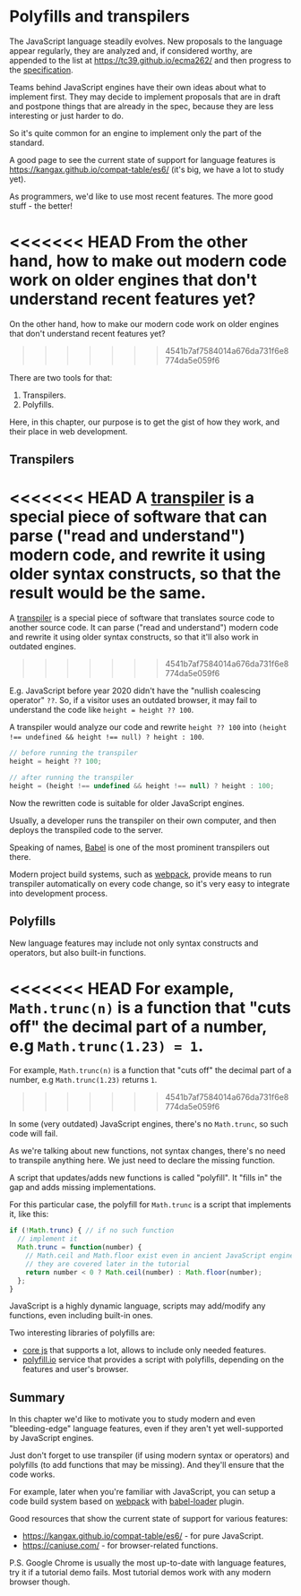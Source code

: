 
# Polyfills and transpilers

The JavaScript language steadily evolves. New proposals to the language appear regularly, they are analyzed and, if considered worthy, are appended to the list at <https://tc39.github.io/ecma262/> and then progress to the [specification](http://www.ecma-international.org/publications/standards/Ecma-262.htm).

Teams behind JavaScript engines have their own ideas about what to implement first. They may decide to implement proposals that are in draft and postpone things that are already in the spec, because they are less interesting or just harder to do.

So it's quite common for an engine to implement only the part of the standard.

A good page to see the current state of support for language features is <https://kangax.github.io/compat-table/es6/> (it's big, we have a lot to study yet).

As programmers, we'd like to use most recent features. The more good stuff - the better!

<<<<<<< HEAD
From the other hand, how to make out modern code work on older engines that don't understand recent features yet?
=======
On the other hand, how to make our modern code work on older engines that don't understand recent features yet?
>>>>>>> 4541b7af7584014a676da731f6e8774da5e059f6

There are two tools for that:

1. Transpilers.
2. Polyfills.

Here, in this chapter, our purpose is to get the gist of how they work, and their place in web development.

## Transpilers

<<<<<<< HEAD
A [transpiler](https://en.wikipedia.org/wiki/Source-to-source_compiler) is a special piece of software that can parse ("read and understand") modern code, and rewrite it using older syntax constructs, so that the result would be the same.
=======
A [transpiler](https://en.wikipedia.org/wiki/Source-to-source_compiler) is a special piece of software that translates source code to another source code. It can parse ("read and understand") modern code and rewrite it using older syntax constructs, so that it'll also work in outdated engines.
>>>>>>> 4541b7af7584014a676da731f6e8774da5e059f6

E.g. JavaScript before year 2020 didn't have the "nullish coalescing operator" `??`. So, if a visitor uses an outdated browser, it may fail to understand the code like `height = height ?? 100`.

A transpiler would analyze our code and rewrite `height ?? 100` into `(height !== undefined && height !== null) ? height : 100`.

```js
// before running the transpiler
height = height ?? 100;

// after running the transpiler
height = (height !== undefined && height !== null) ? height : 100;
```

Now the rewritten code is suitable for older JavaScript engines.

Usually, a developer runs the transpiler on their own computer, and then deploys the transpiled code to the server.

Speaking of names, [Babel](https://babeljs.io) is one of the most prominent transpilers out there. 

Modern project build systems, such as [webpack](http://webpack.github.io/), provide means to run transpiler automatically on every code change, so it's very easy to integrate into development process.

## Polyfills

New language features may include not only syntax constructs and operators, but also built-in functions.

<<<<<<< HEAD
For example, `Math.trunc(n)` is a function that "cuts off" the decimal part of a number, e.g `Math.trunc(1.23) = 1`.
=======
For example, `Math.trunc(n)` is a function that "cuts off" the decimal part of a number, e.g `Math.trunc(1.23)` returns `1`.
>>>>>>> 4541b7af7584014a676da731f6e8774da5e059f6

In some (very outdated) JavaScript engines, there's no `Math.trunc`, so such code will fail.

As we're talking about new functions, not syntax changes, there's no need to transpile anything here. We just need to declare the missing function.

A script that updates/adds new functions is called "polyfill". It "fills in" the gap and adds missing implementations.

For this particular case, the polyfill for `Math.trunc` is a script that implements it, like this:

```js
if (!Math.trunc) { // if no such function
  // implement it
  Math.trunc = function(number) {
    // Math.ceil and Math.floor exist even in ancient JavaScript engines
    // they are covered later in the tutorial
    return number < 0 ? Math.ceil(number) : Math.floor(number);
  };
}
```

JavaScript is a highly dynamic language, scripts may add/modify any functions, even including built-in ones. 

Two interesting libraries of polyfills are:
- [core js](https://github.com/zloirock/core-js) that supports a lot, allows to include only needed features.
- [polyfill.io](http://polyfill.io) service that provides a script with polyfills, depending on the features and user's browser.


## Summary

In this chapter we'd like to motivate you to study modern and even "bleeding-edge" language features, even if they aren't yet well-supported by JavaScript engines.

Just don't forget to use transpiler (if using modern syntax or operators) and polyfills (to add functions that may be missing). And they'll ensure that the code works.

For example, later when you're familiar with JavaScript, you can setup a code build system based on [webpack](http://webpack.github.io/) with [babel-loader](https://github.com/babel/babel-loader) plugin.

Good resources that show the current state of support for various features:
- <https://kangax.github.io/compat-table/es6/> - for pure JavaScript.
- <https://caniuse.com/> - for browser-related functions.

P.S. Google Chrome is usually the most up-to-date with language features, try it if a tutorial demo fails. Most tutorial demos work with any modern browser though.

